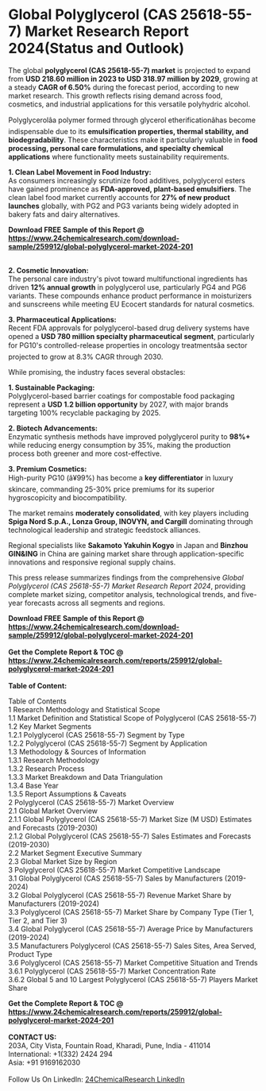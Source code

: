 <h1>Global Polyglycerol (CAS 25618-55-7) Market Research Report 2024(Status and Outlook)</h1><p>The global <strong>polyglycerol (CAS 25618-55-7) market</strong> is projected to expand from <strong>USD 218.60 million in 2023 to USD 318.97 million by 2029</strong>, growing at a steady <strong>CAGR of 6.50%</strong> during the forecast period, according to new market research. This growth reflects rising demand across food, cosmetics, and industrial applications for this versatile polyhydric alcohol.</p><p>Polyglycerolâa polymer formed through glycerol etherificationâhas become indispensable due to its <strong>emulsification properties, thermal stability, and biodegradability</strong>. These characteristics make it particularly valuable in <strong>food processing, personal care formulations, and specialty chemical applications</strong> where functionality meets sustainability requirements.</p><p><strong>1. Clean Label Movement in Food Industry:</strong><br>
As consumers increasingly scrutinize food additives, polyglycerol esters have gained prominence as <strong>FDA-approved, plant-based emulsifiers</strong>. The clean label food market currently accounts for <strong>27% of new product launches</strong> globally, with PG2 and PG3 variants being widely adopted in bakery fats and dairy alternatives.</p><div><b>Download FREE Sample of this Report @ 
            <a href="https://www.24chemicalresearch.com/download-sample/259912/global-polyglycerol-market-2024-201">
            https://www.24chemicalresearch.com/download-sample/259912/global-polyglycerol-market-2024-201</a></b></div><br><p><strong>2. Cosmetic Innovation:</strong><br>
The personal care industry's pivot toward multifunctional ingredients has driven <strong>12% annual growth</strong> in polyglycerol use, particularly PG4 and PG6 variants. These compounds enhance product performance in moisturizers and sunscreens while meeting EU Ecocert standards for natural cosmetics.</p><p><strong>3. Pharmaceutical Applications:</strong><br>
Recent FDA approvals for polyglycerol-based drug delivery systems have opened a <strong>USD 780 million specialty pharmaceutical segment</strong>, particularly for PG10's controlled-release properties in oncology treatmentsâa sector projected to grow at 8.3% CAGR through 2030.</p><p>While promising, the industry faces several obstacles:</p><p><strong>1. Sustainable Packaging:</strong><br>
Polyglycerol-based barrier coatings for compostable food packaging represent a <strong>USD 1.2 billion opportunity</strong> by 2027, with major brands targeting 100% recyclable packaging by 2025.</p><p><strong>2. Biotech Advancements:</strong><br>
Enzymatic synthesis methods have improved polyglycerol purity to <strong>98%+</strong> while reducing energy consumption by 35%, making the production process both greener and more cost-effective.</p><p><strong>3. Premium Cosmetics:</strong><br>
High-purity PG10 (â¥99%) has become a <strong>key differentiator</strong> in luxury skincare, commanding 25-30% price premiums for its superior hygroscopicity and biocompatibility.</p><p>The market remains <strong>moderately consolidated</strong>, with key players including <strong>Spiga Nord S.p.A., Lonza Group, INOVYN, and Cargill</strong> dominating through technological leadership and strategic feedstock alliances.</p><p>Regional specialists like <strong>Sakamoto Yakuhin Kogyo</strong> in Japan and <strong>Binzhou GIN&amp;ING</strong> in China are gaining market share through application-specific innovations and responsive regional supply chains.</p><p>This press release summarizes findings from the comprehensive <em>Global Polyglycerol (CAS 25618-55-7) Market Research Report 2024</em>, providing complete market sizing, competitor analysis, technological trends, and five-year forecasts across all segments and regions.</p><div><b>Download FREE Sample of this Report @ 
            <a href="https://www.24chemicalresearch.com/download-sample/259912/global-polyglycerol-market-2024-201">
            https://www.24chemicalresearch.com/download-sample/259912/global-polyglycerol-market-2024-201</a></b></div><br><div><b>Get the Complete Report & TOC @ 
            <a href="https://www.24chemicalresearch.com/reports/259912/global-polyglycerol-market-2024-201">
            https://www.24chemicalresearch.com/reports/259912/global-polyglycerol-market-2024-201</a></b></div><br>
            <b>Table of Content:</b><p>Table of Contents<br />
1 Research Methodology and Statistical Scope<br />
1.1 Market Definition and Statistical Scope of Polyglycerol (CAS 25618-55-7)<br />
1.2 Key Market Segments<br />
1.2.1 Polyglycerol (CAS 25618-55-7) Segment by Type<br />
1.2.2 Polyglycerol (CAS 25618-55-7) Segment by Application<br />
1.3 Methodology & Sources of Information<br />
1.3.1 Research Methodology<br />
1.3.2 Research Process<br />
1.3.3 Market Breakdown and Data Triangulation<br />
1.3.4 Base Year<br />
1.3.5 Report Assumptions & Caveats<br />
2 Polyglycerol (CAS 25618-55-7) Market Overview<br />
2.1 Global Market Overview<br />
2.1.1 Global Polyglycerol (CAS 25618-55-7) Market Size (M USD) Estimates and Forecasts (2019-2030)<br />
2.1.2 Global Polyglycerol (CAS 25618-55-7) Sales Estimates and Forecasts (2019-2030)<br />
2.2 Market Segment Executive Summary<br />
2.3 Global Market Size by Region<br />
3 Polyglycerol (CAS 25618-55-7) Market Competitive Landscape<br />
3.1 Global Polyglycerol (CAS 25618-55-7) Sales by Manufacturers (2019-2024)<br />
3.2 Global Polyglycerol (CAS 25618-55-7) Revenue Market Share by Manufacturers (2019-2024)<br />
3.3 Polyglycerol (CAS 25618-55-7) Market Share by Company Type (Tier 1, Tier 2, and Tier 3)<br />
3.4 Global Polyglycerol (CAS 25618-55-7) Average Price by Manufacturers (2019-2024)<br />
3.5 Manufacturers Polyglycerol (CAS 25618-55-7) Sales Sites, Area Served, Product Type<br />
3.6 Polyglycerol (CAS 25618-55-7) Market Competitive Situation and Trends<br />
3.6.1 Polyglycerol (CAS 25618-55-7) Market Concentration Rate<br />
3.6.2 Global 5 and 10 Largest Polyglycerol (CAS 25618-55-7) Players Market Share </p><div><b>Get the Complete Report & TOC @ 
            <a href="https://www.24chemicalresearch.com/reports/259912/global-polyglycerol-market-2024-201">
            https://www.24chemicalresearch.com/reports/259912/global-polyglycerol-market-2024-201</a></b></div><br><b>CONTACT US:</b><br>
            203A, City Vista, Fountain Road, Kharadi, Pune, India - 411014<br>
            International: +1(332) 2424 294<br>
            Asia: +91 9169162030 <br><br>
            Follow Us On LinkedIn: <a href="https://www.linkedin.com/company/24chemicalresearch/">24ChemicalResearch LinkedIn</a>